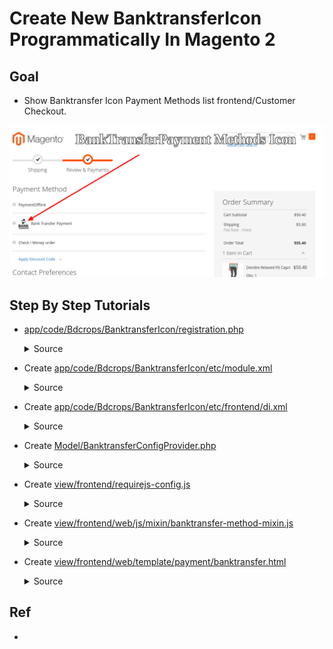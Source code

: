 #  Create New BanktransferIcon Programmatically In Magento 2


## Goal
- Show  Banktransfer Icon Payment Methods list frontend/Customer  Checkout.

![](docs/bankTransferIcon.png)


## Step By Step Tutorials

- [app/code/Bdcrops/BanktransferIcon/registration.php](registration.php)

    <details><summary>Source</summary>

      ```
      <?php
          \Magento\Framework\Component\ComponentRegistrar::register(
              \Magento\Framework\Component\ComponentRegistrar::MODULE,
              'Bdcrops_BanktransferIcon',
              __DIR__
          );
      ```
    </details>


- Create [app/code/Bdcrops/BanktransferIcon/etc/module.xml](etc/module.xml)

  <details><summary>Source</summary>

      ```
      <?xml version="1.0"?>
      <config xmlns:xsi="http://www.w3.org/2001/XMLSchema-instance" xsi:noNamespaceSchemaLocation="urn:magento:framework:Module/etc/module.xsd">
      <module name="Bdcrops_BanktransferIcon" setup_version="1.0.0"/>
      </config>

      ```
  </details>

- Create  [app/code/Bdcrops/BanktransferIcon/etc/frontend/di.xml](etc/frontend/di.xml)

  <details><summary>Source</summary>

      ```
      <?xml version="1.0"?>
      <config xmlns:xsi="http://www.w3.org/2001/XMLSchema-instance"
              xsi:noNamespaceSchemaLocation="urn:magento:framework:ObjectManager/etc/config.xsd">
          <type name="Magento\Checkout\Model\CompositeConfigProvider">
              <arguments>
                  <argument name="configProviders" xsi:type="array">
                      <item name="add_logo_in_bank_transfer_payment_config_provider" xsi:type="object">Bdcrops\BanktransferIcon\Model\BanktransferConfigProvider</item>
                  </argument>
              </arguments>
          </type>
      </config>
      ```
  </details>
- Create  [Model/BanktransferConfigProvider.php](Model/BanktransferConfigProvider.php)

  <details><summary>Source</summary>

      ```
      <?php
      declare(strict_types=1);

      namespace Bdcrops\BanktransferIcon\Model;

      use Magento\Checkout\Model\ConfigProviderInterface;
      use Magento\Framework\View\Asset\Repository;

      class BanktransferConfigProvider implements ConfigProviderInterface
      {
          /**
           * @var Repository
           */
          private $assetRepository;

          /**
           * BanktransferConfigProvider constructor.
           *
           * @param Repository $assetRepository
           */
          public function __construct(
              Repository $assetRepository
          ) {
              $this->assetRepository = $assetRepository;
          }

          /**
           * {@inheritdoc}
           */
          public function getConfig()
          {
              $banktransferLogoUrl = $this->assetRepository->getUrlWithParams('Bdcrops_BanktransferIcon::images/banktransfer.png', []);
              return [
                  'payment' => [
                      'banktransfer' => [
                          'banktransferLogoUrl' => $banktransferLogoUrl
                      ]
                  ]
              ];
          }
      }

      ```
  </details>
- Create [view/frontend/requirejs-config.js](view/frontend/requirejs-config.js)

  <details><summary>Source</summary>

      ```
       var config = {
          config: {
              mixins: {
                  'Magento_OfflinePayments/js/view/payment/method-renderer/banktransfer-method': {
                      'Bdcrops_BanktransferIcon/js/mixin/banktransfer-method-mixin': true
                  }
              }
          }
      };

      ```
  </details>
- Create  [view/frontend/web/js/mixin/banktransfer-method-mixin.js](view/frontend/web/js/mixin/banktransfer-method-mixin.js)

  <details><summary>Source</summary>

      ```
      define([
          'jquery',
          'ko'
      ], function ($, ko) {
          'use strict';

          return function (banktransferMethod) {
              return banktransferMethod.extend({
                  defaults: {
                      template: 'Bdcrops_BanktransferIcon/payment/banktransfer'
                  },
                  getLogoUrl: function () {
                      return window.checkoutConfig.payment.banktransfer.banktransferLogoUrl;
                  }
              });
          };
      });

      ```
  </details>

- Create  [view/frontend/web/template/payment/banktransfer.html](view/frontend/web/template/payment/banktransfer.html)

  <details><summary>Source</summary>

      ```

      <div class="payment-method" data-bind="css: {'_active': (getCode() == isChecked())}">
          <div class="payment-method-title field choice">
              <img data-bind="attr: {src: getLogoUrl(), height: '39', width: '163'}" class="payment-icon" />
              <input type="radio"
                     name="payment[method]"
                     class="radio"
                     data-bind="attr: {'id': getCode()}, value: getCode(), checked: isChecked, click: selectPaymentMethod, visible: isRadioButtonVisible()" />
              <label data-bind="attr: {'for': getCode()}" class="label"><span data-bind="text: getTitle()"></span></label>
          </div>

          <div class="payment-method-content">
              <!-- ko foreach: getRegion('messages') -->
              <!-- ko template: getTemplate() --><!-- /ko -->
              <!--/ko-->
              <div class="payment-method-billing-address">
                  <!-- ko foreach: $parent.getRegion(getBillingAddressFormName()) -->
                  <!-- ko template: getTemplate() --><!-- /ko -->
                  <!--/ko-->
              </div>
              <p data-bind="html: getInstructions()"></p>
              <div class="checkout-agreements-block">
                  <!-- ko foreach: $parent.getRegion('before-place-order') -->
                      <!-- ko template: getTemplate() --><!-- /ko -->
                  <!--/ko-->
              </div>
              <div class="actions-toolbar">
                  <div class="primary">
                      <button class="action primary checkout"
                              type="submit"
                              data-bind="
                              click: placeOrder,
                              attr: {'title': $t('Place Order')},
                              enable: (getCode() == isChecked()),
                              css: {disabled: !isPlaceOrderActionAllowed()}
                              "
                              disabled>
                          <span data-bind="i18n: 'Place Order'"></span>
                      </button>
                  </div>
              </div>
          </div>
      </div>

      ```
  </details>

## Ref
- [](https://magento.stackexchange.com/questions/297904/how-can-add-credit-card-visa-etc-icon-checkout-magento-2/298028#298028)
